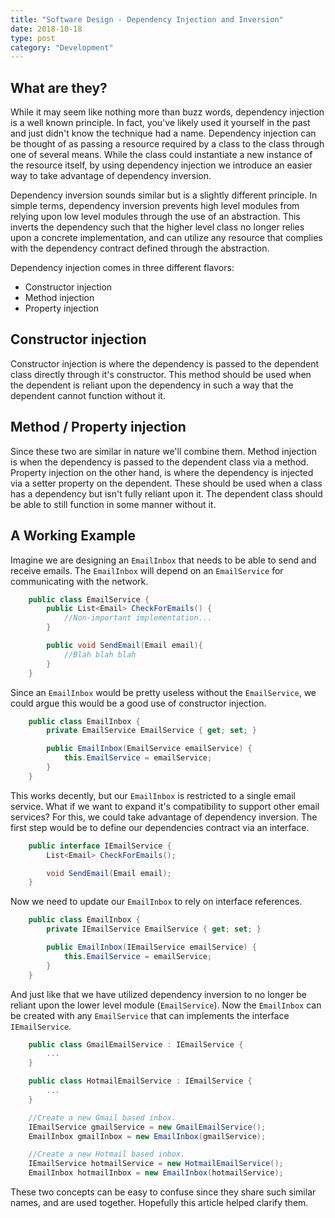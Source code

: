 ```yaml
---
title: "Software Design - Dependency Injection and Inversion"
date: 2018-10-18
type: post
category: "Development"
---
```


## What are they?

While it may seem like nothing more than buzz words, dependency injection is a well known principle. In fact, you've likely used it yourself in the past and just didn't know the technique had a name. Dependency injection can be thought of as passing a resource required by a class to the class through one of several means. While the class could instantiate a new instance of the resource itself, by using dependency injection we introduce an easier way to take advantage of dependency inversion.

Dependency inversion sounds similar but is a slightly different principle. In simple terms, dependency inversion prevents high level modules from relying upon low level modules through the use of an abstraction. This inverts the dependency such that the higher level class no longer relies upon a concrete implementation, and can utilize any resource that complies with the dependency contract defined through the abstraction.

Dependency injection comes in three different flavors:

- Constructor injection
- Method injection
- Property injection

## Constructor injection

Constructor injection is where the dependency is passed to the dependent class directly through it's constructor. This method should be used when the dependent is reliant upon the dependency in such a way that the dependent cannot function without it.

## Method / Property injection

Since these two are similar in nature we'll combine them. Method injection is when the dependency is passed to the dependent class via a method. Property injection on the other hand, is where the dependency is injected via a setter property on the dependent. These should be used when a class has a dependency but isn't fully reliant upon it. The dependent class should be able to still function in some manner without it.

## A Working Example

Imagine we are designing an `EmailInbox` that needs to be able to send and receive emails. The `EmailInbox` will depend on an `EmailService` for communicating with the network.

```csharp
    public class EmailService {
        public List<Email> CheckForEmails() {
            //Non-important implementation...
        }

        public void SendEmail(Email email){
            //Blah blah blah
        }
    }
```

Since an `EmailInbox` would be pretty useless without the `EmailService`, we could argue this would be a good use of constructor injection.

```csharp
    public class EmailInbox {
        private EmailService EmailService { get; set; }

        public EmailInbox(EmailService emailService) {
            this.EmailService = emailService;
        }
    }
```

This works decently, but our `EmailInbox` is restricted to a single email service. What if we want to expand it's compatibility to support other email services? For this, we could take advantage of dependency inversion. The first step would be to define our dependencies contract via an interface.

```csharp
    public interface IEmailService {
        List<Email> CheckForEmails();

        void SendEmail(Email email);
    }
```

Now we need to update our `EmailInbox` to rely on interface references.

```csharp
    public class EmailInbox {
        private IEmailService EmailService { get; set; }

        public EmailInbox(IEmailService emailService) {
            this.EmailService = emailService;
        }
    }
```

And just like that we have utilized dependency inversion to no longer be reliant upon the lower level module (`EmailService`). Now the `EmailInbox` can be created with any `EmailService` that can implements the interface `IEmailService`.

```csharp
    public class GmailEmailService : IEmailService {
        ...
    }

    public class HotmailEmailService : IEmailService {
        ...
    }

    //Create a new Gmail based inbox.
    IEmailService gmailService = new GmailEmailService();
    EmailInbox gmailInbox = new EmailInbox(gmailService);

    //Create a new Hotmail based inbox.
    IEmailService hotmailService = new HotmailEmailService();
    EmailInbox hotmailInbox = new EmailInbox(hotmailService);
```

These two concepts can be easy to confuse since they share such similar names, and are used together. Hopefully this article helped clarify them.

